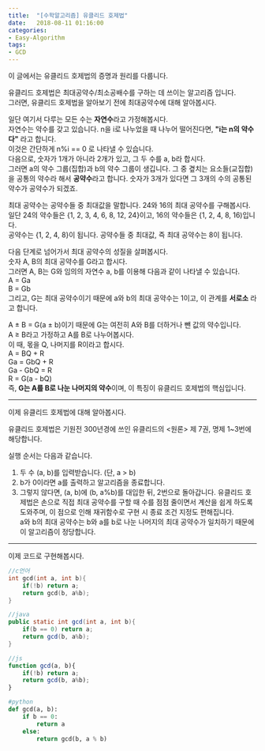 ```yaml
---
title:  "[수학알고리즘] 유클리드 호제법"
date:   2018-08-11 01:16:00
categories:
- Easy-Algorithm
tags:
- GCD
---
```


이 글에서는 유클리드 호제법의 증명과 원리를 다룹니다.

유클리드 호제법은 최대공약수/최소공배수를 구하는 데 쓰이는 알고리즘 입니다.<br>
그러면, 유클리드 호제법을 알아보기 전에 최대공약수에 대해 알아봅시다.

일단 여기서 다루는 모든 수는 <b>자연수</b>라고 가정해봅시다.<br>
자연수는 약수를 갖고 있습니다. n을 i로 나누었을 때 나누어 떨어진다면, <b>"i는 n의 약수다"</b> 라고 합니다.<br>
이것은 간단하게 n%i == 0 로 나타낼 수 있습니다.<br>
다음으로, 숫자가 1개가 아니라 2개가 있고, 그 두 수를 a, b라 합시다.<br>
그러면 a의 약수 그룹(집합)과 b의 약수 그룹이 생깁니다. 그 중 곂치는 요소들(교집합)을 공통의 약수라 해서 <b>공약수</b>라고 합니다.
숫자가 3개가 있다면 그 3개의 수의 공통된 약수가 공약수가 되겠죠.

최대 공약수는 공약수들 중 최대값을 말합니다. 24와 16의 최대 공약수를 구해봅시다.<br>
일단 24의 약수들은 {1, 2, 3, 4, 6, 8, 12, 24}이고, 16의 약수들은 {1, 2, 4, 8, 16)입니다.<br>
공약수는 {1, 2, 4, 8}이 됩니다. 공약수들 중 최대값, 즉 최대 공약수는 8이 됩니다.

다음 단계로 넘어가서 최대 공약수의 성질을 살펴봅시다.<br>
숫자 A, B의 최대 공약수를 G라고 합시다.<br>
그러면 A, B는 G와 임의의 자연수 a, b를 이용해 다음과 같이 나타낼 수 있습니다.<br>
A = Ga<br>
B = Gb<br>
그리고, G는 최대 공약수이기 때문에 a와 b의 최대 공약수는 1이고, 이 관계를 <b>서로소</b> 라고 합니다.

A ± B = G(a ± b)이기 때문에 G는 여전히 A와 B를 더하거나 뺀 값의 약수입니다.<br>
A ≥ B라고 가정하고 A를 B로 나누어봅시다.<br>
이 때, 몫을 Q, 나머지를 R이라고 합시다.<br>
A = BQ + R<br>
Ga = GbQ + R<br>
Ga - GbQ = R<br>
R = G(a - bQ)<br>
즉, <b>G는 A를 B로 나눈 나머지의 약수</b>이며, 이 특징이 유클리드 호제법의 핵심입니다.

<hr>

이제 유클리드 호제법에 대해 알아봅시다.

유클리드 호제법은 기원전 300년경에 쓰인 유클리드의 <원론> 제 7권, 명제 1~3번에 해당합니다.

실행 순서는 다음과 같습니다.
1. 두 수 (a, b)를 입력받습니다. (단, a > b)
2. b가 0이라면 a를 출력하고 알고리즘을 종료합니다.
3. 그렇지 않다면, (a, b)에 (b, a%b)를 대입한 뒤, 2번으로 돌아갑니다.
유클리드 호제법은 손으로 직접 최대 공약수를 구할 때 수를 점점 줄이면서 계산을 쉽게 하도록 도와주며, 이 점으로 인해 재귀함수로 구현 시 종료 조건 지정도 편해집니다.<br>
a와 b의 최대 공약수는 b와 a를 b로 나눈 나머지의 최대 공약수가 일치하기 때문에 이 알고리즘이 정당합니다.

<hr>

이제 코드로 구현해봅시다.
```cpp
//c언어
int gcd(int a, int b){
    if(!b) return a;
    return gcd(b, a%b);
}
```

```java
//java
public static int gcd(int a, int b){
    if(b == 0) return a;
    return gcd(b, a%b);
}
```

```javascript
//js
function gcd(a, b){
    if(!b) return a;
    return gcd(b, a%b);
}
```

```python
#python
def gcd(a, b):
    if b == 0:
        return a
    else:
        return gcd(b, a % b)
```
